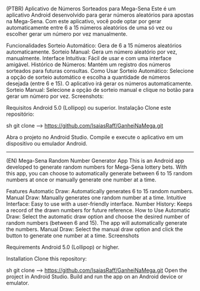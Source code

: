 (PTBR) Aplicativo de Números Sorteados para Mega-Sena
Este é um aplicativo Android desenvolvido para gerar números aleatórios para apostas na Mega-Sena. Com este aplicativo, você pode optar por gerar automaticamente entre 6 a 15 números aleatórios de uma só vez ou escolher gerar um número por vez manualmente.

Funcionalidades
Sorteio Automático: Gera de 6 a 15 números aleatórios automaticamente.
Sorteio Manual: Gera um número aleatório por vez, manualmente.
Interface Intuitiva: Fácil de usar e com uma interface amigável.
Histórico de Números: Mantém um registro dos números sorteados para futuras consultas.
Como Usar
Sorteio Automático: Selecione a opção de sorteio automático e escolha a quantidade de números desejada (entre 6 e 15). O aplicativo irá gerar os números automaticamente.
Sorteio Manual: Selecione a opção de sorteio manual e clique no botão para gerar um número por vez.
Screenshots:



Requisitos
Android 5.0 (Lollipop) ou superior.
Instalação
Clone este repositório:

sh
git clone --> https://github.com/IsaiasRaff/GanheiNaMega.git

Abra o projeto no Android Studio.
Compile e execute o aplicativo em um dispositivo ou emulador Android.

---------------------------------------------------------------------------------------------------------------------------------------------------------------------------
(EN) Mega-Sena Random Number Generator App
This is an Android app developed to generate random numbers for Mega-Sena lottery bets. With this app, you can choose to automatically generate between 6 to 15 random numbers at once or manually generate one number at a time.

Features
Automatic Draw: Automatically generates 6 to 15 random numbers.
Manual Draw: Manually generates one random number at a time.
Intuitive Interface: Easy to use with a user-friendly interface.
Number History: Keeps a record of the drawn numbers for future reference.
How to Use
Automatic Draw: Select the automatic draw option and choose the desired number of random numbers (between 6 and 15). The app will automatically generate the numbers.
Manual Draw: Select the manual draw option and click the button to generate one number at a time.
Screenshots




Requirements
Android 5.0 (Lollipop) or higher.

Installation
Clone this repository:

sh
git clone --> https://github.com/IsaiasRaff/GanheiNaMega.git
Open the project in Android Studio.
Build and run the app on an Android device or emulator.
